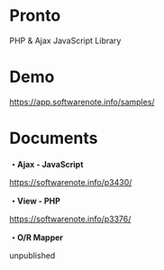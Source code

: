 # Pronto
PHP & Ajax JavaScript Library



# Demo

https://app.softwarenote.info/samples/



# Documents

**・Ajax - JavaScript**

https://softwarenote.info/p3430/



**・View - PHP**

https://softwarenote.info/p3376/



**・O/R Mapper**

unpublished
